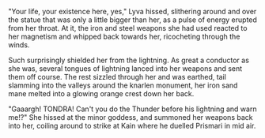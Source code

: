 "Your life, your existence here, yes," Lyva hissed, slithering around and over the statue that was only a little bigger than her, as a pulse of energy erupted from her throat. At it, the iron and steel weapons she had used reacted to her magnetism and whipped back towards her, ricocheting through the winds.     

Such surprisingly shielded her from the lightning. As great a conductor as she was, several tongues of lightning lanced into her weapons and sent them off course. The rest sizzled through her and was earthed, tail slamming into the valleys around the knarlen monument, her iron sand mane melted into a glowing orange crest down her back.   

"Gaaargh! TONDRA! Can't you do the Thunder before his lightning and warn me!?" She hissed at the minor goddess, and summoned her weapons back into her, coiling around to strike at Kain where he duelled Prismari in mid air.